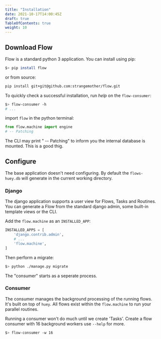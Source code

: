 ```yaml
---
title: "Installation"
date: 2021-10-17T14:00:45Z
draft: true
TableOfContents: true
weight: 10
---
```



## Download Flow

Flow is a standard python 3 application. You can install using pip:

```bash
$> pip install flow
```

or from source:

```bash
pip install git+git@github.com:strangemother/flow.git
```

To quickly check a successful installation, run _help_ on the `flow-consumer`:

```bash
$> flow-consumer -h
# ...
```

import `flow` in the python terminal:

```py
from flow.machine import engine
# -- Patching
```

The CLI may print " -- Patching" to inform you the internal database is mounted.
This is a good thig.


## Configure

The base application doesn't need configuring. By default the `flows-huey.db` will
generate in the current working directory.

### Django

The django application supports a user view for Flows, Tasks and Routines. You
can generate a Flow from the standard django admin, some built-in template views
or the CLI.

Add the `flow.machine` as an `INSTALLED_APP`:

```py
INSTALLED_APPS = [
    'django.contrib.admin',
    # ...
    'flow.machine',
]
```

Then perform a migrate:

```bash
$> python ./manage.py migrate
```

The "consumer" starts as a seperate process.


### Consumer

The consumer manages the background processing of the running flows. It's built
on top of `huey`. All flows exist within the `flow.machine` to run your parallel
routines.

Running a consumer won't do much until we create 'Tasks'. Create a flow consumer
with 16 background workers use `--help` for more.

```bash
$> flow-consumer -w 16
```

